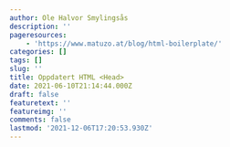 ```yaml
---
author: Ole Halvor Smylingsås
description: ''
pageresources:
    - 'https://www.matuzo.at/blog/html-boilerplate/'
categories: []
tags: []
slug: ''
title: Oppdatert HTML <Head>
date: 2021-06-10T21:14:44.000Z
draft: false
featuretext: ''
featureimg: ''
comments: false
lastmod: '2021-12-06T17:20:53.930Z'
---
```


<!--more-->
